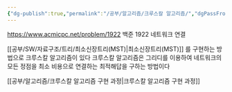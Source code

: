 ```yaml
---
{"dg-publish":true,"permalink":"/공부/알고리즘/크루스칼 알고리즘/","dgPassFrontmatter":true}
---
```


https://www.acmicpc.net/problem/1922
백준 1922 네트워크 연결

[[공부/SW/자료구조/트리/최소신장트리(MST)\|최소신장트리(MST)]] 를 구현하는 방법으로 크루스칼 알고리즘이 있다
크루스칼 알고리즘은 그리디를 이용하여 네트워크의 모든 정점을 최소 비용으로 연결하는 최적해답을 구하는 방법이다

[[공부/알고리즘/크루스칼 알고리즘 구현 과정\|크루스칼 알고리즘 구현 과정]] 